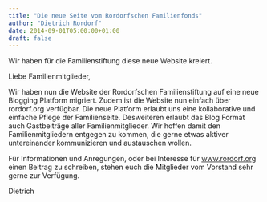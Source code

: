 ```yaml
---
title: "Die neue Seite vom Rordorfschen Familienfonds"
author: "Dietrich Rordorf"
date: 2014-09-01T05:00:00+01:00
draft: false
---
```

Wir haben für die Familienstiftung diese neue Website kreiert.


Liebe Familienmitglieder,

Wir haben nun die Website der Rordorfschen Familienstiftung auf eine neue Blogging Platform migriert. Zudem ist die Website
nun einfach über rordorf.org verfügbar. Die neue Platform erlaubt uns eine kollaborative und einfache Pflege der Familienseite.
Desweiteren erlaubt das Blog Format auch Gastbeiträge aller Familienmitglieder. Wir hoffen damit den Familienmitgliedern
entgegen zu kommen, die gerne etwas aktiver untereinander kommunizieren und austauschen wollen.

Für Informationen und Anregungen, oder bei Interesse für www.rordorf.org einen Beitrag zu schreiben, stehen euch die
Mitglieder vom Vorstand sehr gerne zur Verfügung.

Dietrich
